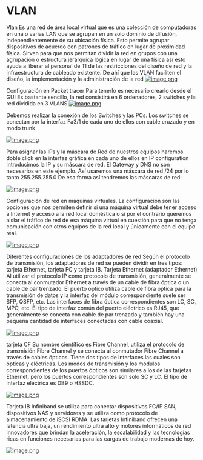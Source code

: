 # VLAN
Vlan 
Es una red de área local virtual que es una colección de computadoras en una o varias LAN que se agrupan en un solo dominio de difusión, independientemente de su ubicación física. 
Esto permite agrupar dispositivos de acuerdo con patrones de tráfico en lugar de proximidad física.
Sirven para que nos permitan dividir la red en grupos con una agrupación o estructura jerárquica lógica en lugar de una física así esto ayuda a liberar al personal de TI de las restricciones del diseño de red y la infraestructura de cableado existente. 
De ahí que las VLAN faciliten el diseño, la implementación y la administración de la red
[![image.png](https://i.postimg.cc/cH4Sp02M/image.png)](https://postimg.cc/TySFmMRp)

Configuración en Packet tracer 
Para tenerlo es necesario crearlo desde el GUI 
Es bastante sencillo, la red consistirá en 6 ordenadores, 2 switches y la red dividida en 3 VLANS
[![image.png](https://i.postimg.cc/c1vHCBk7/image.png)](https://postimg.cc/K4yFsB24)

Debemos realizar la conexión de los Switches y las PCs.
Los switches se conectan por la interfaz Fa3/1 de cada uno de ellos con cable cruzado y en modo trunk 

[![image.png](https://i.postimg.cc/QC7hbSvR/image.png)](https://postimg.cc/MfzCZ06D)

Para asignar las IPs y la máscara de Red de nuestros equipos haremos doble click en la interfaz gráfica en cada uno de ellos en IP configuration introducimos la IP y su máscara de red.
El Gateway y DNS no son necesarios en este ejemplo.
Así usaremos una máscara de red /24 por lo tanto 255.255.255.0 
De esa forma así tendremos las máscaras de red:

[![image.png](https://i.postimg.cc/gJXWzNcn/image.png)](https://postimg.cc/2bDJTdZD)

Configuración de red en máquinas virtuales.
La configuración son las opciones que nos permiten definir si una máquina virtual debe tener acceso a Internet y acceso a la red local doméstica o si por el contrario queremos aislar el tráfico de red de esa máquina virtual en cuestión para que no tenga comunicación con otros equipos de la red local y únicamente con el equipo real.

[![image.png](https://i.postimg.cc/TYxZFRby/image.png)](https://postimg.cc/4n8LhRBZ)

Diferentes configuraciones de los adaptadores de red
Según el protocolo de transmisión, los adaptadores de red se pueden dividir en tres tipos: tarjeta Ethernet, tarjeta FC y tarjeta IB.
Tarjeta Ethernet (adaptador Ethernet)
Al utilizar el protocolo IP como protocolo de transmisión, generalmente se conecta al conmutador Ethernet a través de un cable de fibra óptica o un cable de par trenzado. 
El puerto óptico utiliza cable de fibra óptica para la transmisión de datos y la interfaz del módulo correspondiente suele ser SFP, QSFP, etc. 
Las interfaces de fibra óptica correspondientes son LC, SC, MPO, etc. 
El tipo de interfaz común del puerto eléctrico es RJ45, que generalmente se conecta con cable de par trenzado y también hay una pequeña cantidad de interfaces conectadas con cable coaxial.

[![image.png](https://i.postimg.cc/yxsvQ8Gs/image.png)](https://postimg.cc/jw3HCtKF)

tarjeta CF
Su nombre científico es Fibre Channel, utiliza el protocolo de transmisión Fibre Channel y se conecta al conmutador Fibre Channel a través de cables ópticos. 
Tiene dos tipos de interfaces las cuales son ópticas y eléctricas. 
Los modos de transmisión y los módulos correspondientes de los puertos ópticos son similares a los de las tarjetas Ethernet, pero los puertos correspondientes son solo SC y LC. 
El tipo de interfaz eléctrica es DB9 o HSSDC.


[![image.png](https://i.postimg.cc/wj83SRVX/image.png)](https://postimg.cc/9rbW9Ms0)

Tarjeta IB
 Infiniband se utiliza para conectar dispositivos FC/IP SAN, dispositivos NAS y servidores y se utiliza como protocolo de almacenamiento de iSCSI RDMA. 
Las tarjetas Infiniband ofrecen una latencia ultra baja, un rendimiento ultra alto y motores informáticos de red innovadores que brindan la aceleración, la escalabilidad y las tecnologías ricas en funciones necesarias para las cargas de trabajo modernas de hoy.


[![image.png](https://i.postimg.cc/SR4kgcqR/image.png)](https://postimg.cc/JDpfnDsC)
